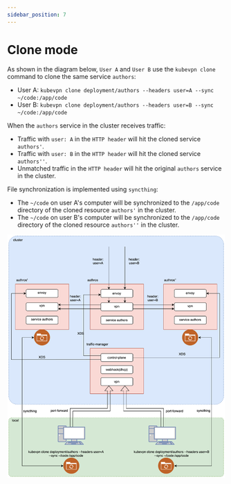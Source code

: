 ```yaml
---
sidebar_position: 7
---
```


# Clone mode

As shown in the diagram below, `User A` and `User B` use the `kubevpn clone` command to clone the same
service `authors`:

- User A: `kubevpn clone deployment/authors --headers user=A --sync ~/code:/app/code`
- User B: `kubevpn clone deployment/authors --headers user=B --sync ~/code:/app/code`

When the `authors` service in the cluster receives traffic:

- Traffic with `user: A` in the `HTTP header` will hit the cloned service `authors'`.
- Traffic with `user: B` in the `HTTP header` will hit the cloned service `authors''`.
- Unmatched traffic in the `HTTP header` will hit the original `authors` service in the cluster.

File synchronization is implemented using `syncthing`:

- The `~/code` on user A's computer will be synchronized to the `/app/code` directory of the cloned resource `authors'`
  in the cluster.
- The `~/code` on user B's computer will be synchronized to the `/app/code` directory of the cloned resource `authors''`
  in the cluster.

![clone.svg](img/clone.svg)